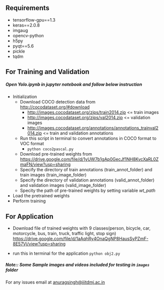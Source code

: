 ## Requirements
 - tensorflow-gpu==1.3
 - keras==2.0.8
 - imgaug
 - opencv-python
 - h5py
 - pyqt==5.6
 - pickle
 - tqdm


## For Training and Validation
#####   Open Yolo.ipynb in jupyter notebook and follow below instruction

+ Initialization
    + Download COCO detection data from http://cocodataset.org/#download
        + http://images.cocodataset.org/zips/train2014.zip <= train images
        + http://images.cocodataset.org/zips/val2014.zip <= validation images
        + http://images.cocodataset.org/annotations/annotations_trainval2014.zip <= train and validation annotations
    + Run this script in terminal to convert annotations in COCO format to VOC format
        + ```python coco2pascal.py```
    + Download pre-trained weights from https://drive.google.com/file/d/1yUW7b1gAp0GecJf1NH8KvcXaRL0ZmaFN/view?usp=sharing
    + Specify the directory of train annotations (train_annot_folder) and train images (train_image_folder)
    + Specify the directory of validation annotations (valid_annot_folder) and validation images (valid_image_folder)
    + Specity the path of pre-trained weights by setting variable *wt_path*
+ Load the pretrained weights
+ Perform training 


## For Application
 - Download file of trained weights with 9 classes(person, bicycle, car, motorcycle, bus, train, truck, traffic light, stop sign)
https://drive.google.com/file/d/1aAqhRy4OnaQgNP8HausSyPZmF-8E57Vj/view?usp=sharing

 - run this in terminal for the application
```python obj2.py```



##### Note:: Some Sample images and videos included for testing in ```images``` folder

For any issues email at anuragsingh@iiitdmj.ac.in